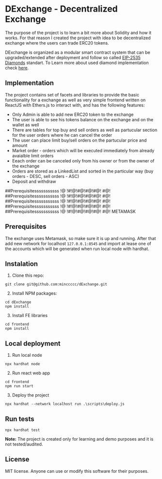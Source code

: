 # DExchange - Decentralized Exchange

The purpose of the project is to learn a bit more about Solidity and how it works. For that reason I created the project with idea to be decentralized exchange where the users can trade ERC20 tokens.

DExchange is organized as a modular smart contract system that can be upgraded/extended after deployment and follow so called [EIP-2535 Diamonds](https://github.com/ethereum/EIPs/issues/2535) standart. To Learn more about used diamond implementation check [here](https://github.com/mudgen/diamond-1-hardhat).

## Implementation
The project contains set of facets and libraries to provide the basic functionality for a exchange as well as very simple frontend written on ReactJS with Ethers.js to interact with, and has the following features:
- Only Admin is able to add new ERC20 token to the exchange
- The user is able to see his tokens balance on the exchange and on the wallet as well
- There are tables for top buy and sell orders as well as partucular section for the user orders where he can cancel the order
- The user can place limit buy/sell orders on the partucular price and amount
- Market order - orders which will be executed immediately from already avaialble limit orders
- Eeach order can be canceled only from his owner or from the owner of the exchange
- Orders are stored as a LinkedList and sorted in the particular way (buy orders - DESC, sell orders - ASC)
- Deposit and withdraw

##Prerequisitesssssssssss !@ !#!@!#@!#@!#@! #@!
##Prerequisitesssssssssss !@ !#!@!#@!#@!#@! #@!
##Prerequisitesssssssssss !@ !#!@!#@!#@!#@! #@!
##Prerequisitesssssssssss !@ !#!@!#@!#@!#@! #@!
##Prerequisitesssssssssss !@ !#!@!#@!#@!#@! #@!
METAMASK

## Prerequisites
The exchange uses Metamask, so make sure it is up and running. After that add new network for localhost `127.0.0.1:8545` and import at lease one of the accounts which will be generated when run local node with hardhat.

## Instalation
1. Clone this repo:
```console
git clone git@github.com:minccccc/dExchange.git
```

2. Install NPM packages:
```console
cd dExchange
npm install
```

3. Install FE libraries
```console
cd frontend
npm install
```

## Local deployment
1. Run local node
```console
npx hardhat node
```
2. Run react web app
```console
cd frontend
npm run start
```
3. Deploy the project
```console
npx hardhat --network localhost run .\scripts\deploy.js
```

## Run tests
```console
npx hardhat test
```

**Note:** The project is created only for learning and demo purposes and it is not tested/audited.

## License
MIT license. Anyone can use or modify this software for their purposes.